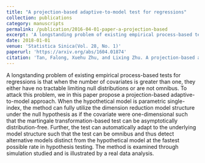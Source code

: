 ```yaml
---
title: "A projection-based adaptive-to-model test for regressions"
collection: publications
category: manuscripts
permalink: /publication/2016-04-01-paper-a-projection-based
excerpt: 'A longstanding problem of existing empirical process-based tests for regressions is that when the number of covariates is greater than one, they either have no tractable limiting null distributions or are not omnibus. To attack this problem, we in this paper propose a projection-based adaptive-to-model approach.'
date: 2018-01-01
venue: 'Statistica Sinica(Vol. 28, No. 1)'
paperurl: 'https://arxiv.org/abs/1604.01874'
citation: 'Tan, Falong, Xuehu Zhu, and Lixing Zhu. A projection-based adaptive-to-model test for regressions. Statistica Sinica (2018): 157-188. '
---
```


A longstanding problem of existing empirical process-based tests for regressions is that when the number of covariates is greater than one, they either have no tractable limiting null distributions or are not omnibus. To attack this problem, we in this paper propose a projection-based adaptive-to-model approach. When the hypothetical model is parametric single-index, the method can fully utilize the dimension reduction model structure under the null hypothesis as if the covariate were one-dimensional such that the martingale transformation-based test can be asymptotically distribution-free. Further, the test can automatically adapt to the underlying model structure such that the test can be omnibus and thus detect alternative models distinct from the hypothetical model at the fastest possible rate in hypothesis testing. The method is examined through simulation studied and is illustrated by a real data analysis.
